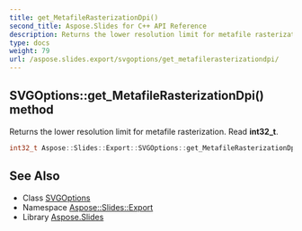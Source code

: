 ```yaml
---
title: get_MetafileRasterizationDpi()
second_title: Aspose.Slides for C++ API Reference
description: Returns the lower resolution limit for metafile rasterization. Read int32_t.
type: docs
weight: 79
url: /aspose.slides.export/svgoptions/get_metafilerasterizationdpi/
---
```

## SVGOptions::get_MetafileRasterizationDpi() method


Returns the lower resolution limit for metafile rasterization. Read **int32_t**.

```cpp
int32_t Aspose::Slides::Export::SVGOptions::get_MetafileRasterizationDpi() override
```

## See Also

* Class [SVGOptions](../)
* Namespace [Aspose::Slides::Export](../../)
* Library [Aspose.Slides](../../../)